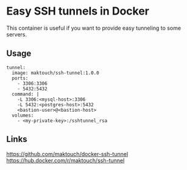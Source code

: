 # Easy SSH tunnels in Docker

This container is useful if you want to provide easy tunneling to some servers. 

## Usage

```lang=yaml
tunnel:
  image: maktouch/ssh-tunnel:1.0.0
  ports:
    - 3306:3306
    - 5432:5432
  command: |
    -L 3306:<mysql-host>:3306 
    -L 5432:<postgres-host>:5432 
    <bastion-user>@<bastion-host>
  volumes:
    - <my-private-key>:/sshtunnel_rsa
```

## Links

<https://github.com/maktouch/docker-ssh-tunnel>
<https://hub.docker.com/r/maktouch/ssh-tunnel>
